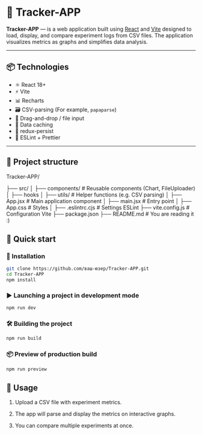 # 🚀 Tracker-APP

**Tracker-APP** — is a web application built using [React](https://reactjs.org/) and [Vite](https://vitejs.dev/) designed to load, display, and compare experiment logs from CSV files. The application visualizes metrics as graphs and simplifies data analysis.

---

## 📦 Technologies

- ⚛️ React 18+
- ⚡ Vite
- 📊 Recharts
- 🗃️ CSV-parsing (For example, `papaparse`)
- 📁 Drag-and-drop / file input
- 🧠 Data caching
- 💾 redux-persist
- 🎯 ESLint + Prettier

---

## 📂 Project structure

Tracker-APP/

├── src/
│ ├── components/ # Reusable components (Chart, FileUploader)
│ ├── hooks
│ ├── utils/ # Helper functions (e.g. CSV parsing)
│ ├── App.jsx # Main application component
│ ├── main.jsx # Entry point
│ ├── App.css # Styles
│
├── .eslintrc.cjs # Settings ESLint
├── vite.config.js # Configuration Vite
├── package.json
├── README.md # You are reading it :)

## 🚀 Quick start

### 🔧 Installation

```bash
git clone https://github.com/ваш-юзер/Tracker-APP.git
cd Tracker-APP
npm install
```
###  ▶️ Launching a project in development mode
```bash
npm run dev
```
###  🛠 Building the project
```bash
npm run build
```
###  📦 Preview of production build
```bash
npm run preview
```
##  📁 Usage
1. Upload a CSV file with experiment metrics.

2. The app will parse and display the metrics on interactive graphs.

3. You can compare multiple experiments at once.